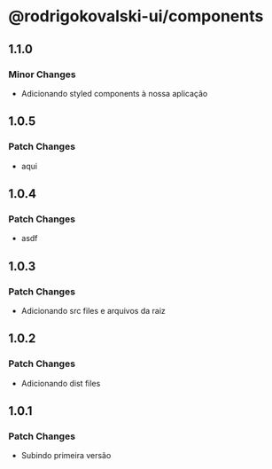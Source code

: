 # @rodrigokovalski-ui/components

## 1.1.0

### Minor Changes

- Adicionando styled components à nossa aplicação

## 1.0.5

### Patch Changes

- aqui

## 1.0.4

### Patch Changes

- asdf

## 1.0.3

### Patch Changes

- Adicionando src files e arquivos da raiz

## 1.0.2

### Patch Changes

- Adicionando dist files

## 1.0.1

### Patch Changes

- Subindo primeira versão
